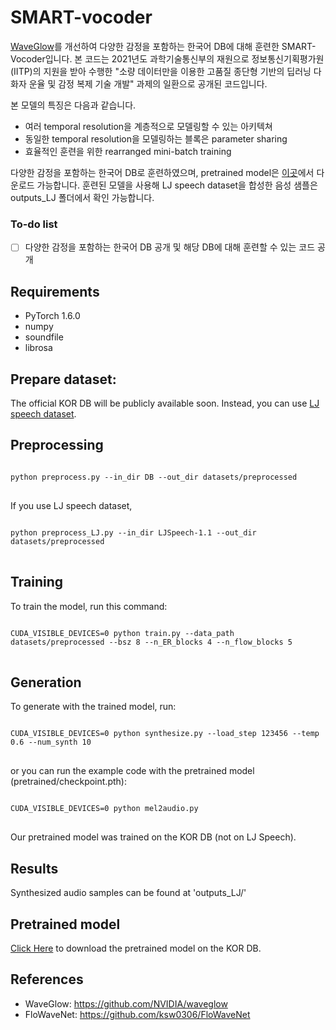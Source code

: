 # SMART-vocoder
[WaveGlow](https://github.com/NVIDIA/waveglow)를 개선하여 다양한 감정을 포함하는 한국어 DB에 대해 훈련한 SMART-Vocoder입니다. 본 코드는 2021년도 과학기술통신부의 재원으로 정보통신기획평가원(IITP)의 지원을 받아 수행한 "소량 데이터만을 이용한 고품질 종단형 기반의 딥러닝 다화자 운율 및 감정 복제 기술 개발" 과제의 일환으로 공개된 코드입니다.

본 모델의 특징은 다음과 같습니다.
- 여러 temporal resolution을 계층적으로 모델링할 수 있는 아키텍쳐
- 동일한 temporal resolution을 모델링하는 블록은 parameter sharing
- 효율적인 훈련을 위한 rearranged mini-batch training

다양한 감정을 포함하는 한국어 DB로 훈련하였으며, pretrained model은 [이곳](https://drive.google.com/file/d/1rqjAjRBtje5ZHhgl6OvKdvw0pGODaNrh/view?usp=sharing)에서 다운로드 가능합니다. 훈련된 모델을 사용해 LJ speech dataset을 합성한 음성 샘플은 outputs_LJ 폴더에서 확인 가능합니다.

### To-do list

- [ ] 다양한 감정을 포함하는 한국어 DB 공개 및 해당 DB에 대해 훈련할 수 있는 코드 공개


## Requirements
- PyTorch 1.6.0
- numpy
- soundfile
- librosa

## Prepare dataset:
The official KOR DB will be publicly available soon.
Instead, you can use [LJ speech dataset](https://keithito.com/LJ-Speech-Dataset/).


## Preprocessing
<pre>
<code>
python preprocess.py --in_dir DB --out_dir datasets/preprocessed
</code>
</pre>

If you use LJ speech dataset, 

<pre>
<code>
python preprocess_LJ.py --in_dir LJSpeech-1.1 --out_dir datasets/preprocessed
</code>
</pre>

## Training
To train the model, run this command:
<pre>
<code>
CUDA_VISIBLE_DEVICES=0 python train.py --data_path datasets/preprocessed --bsz 8 --n_ER_blocks 4 --n_flow_blocks 5
</code>
</pre>

## Generation
To generate with the trained model, run:
<pre>
<code>
CUDA_VISIBLE_DEVICES=0 python synthesize.py --load_step 123456 --temp 0.6 --num_synth 10
</code>
</pre>

or you can run the example code with the pretrained model (pretrained/checkpoint.pth):
<pre>
<code>
CUDA_VISIBLE_DEVICES=0 python mel2audio.py
</code>
</pre>

Our pretrained model was trained on the KOR DB (not on LJ Speech).

## Results
Synthesized audio samples can be found at 'outputs_LJ/'

## Pretrained model

[Click Here](https://drive.google.com/file/d/1rqjAjRBtje5ZHhgl6OvKdvw0pGODaNrh/view?usp=sharing) to download the pretrained model on the KOR DB. 

## References
- WaveGlow: https://github.com/NVIDIA/waveglow
- FloWaveNet: https://github.com/ksw0306/FloWaveNet
